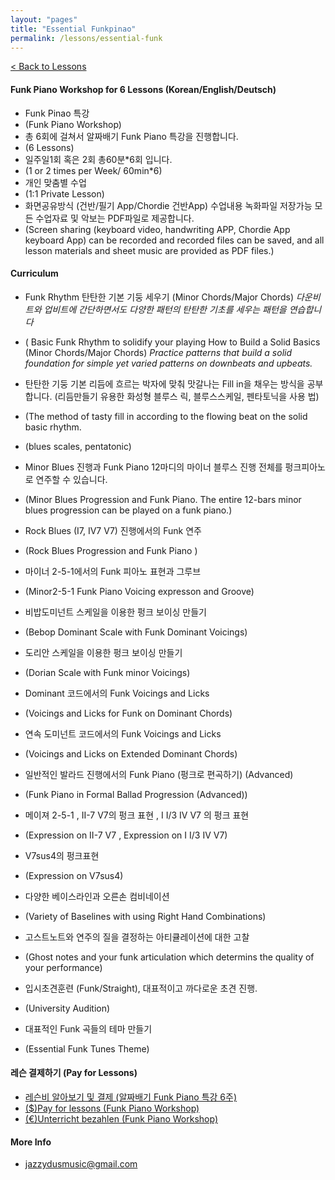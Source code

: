 ```yaml
---
layout: "pages"
title: "Essential Funkpinao"
permalink: /lessons/essential-funk
---
```

<a href="/lessons">< Back to Lessons</a>

#### Funk Piano Workshop for 6 Lessons (Korean/English/Deutsch)

- Funk Pinao 특강 
- (Funk Piano Workshop)
- 총 6회에 걸쳐서 알짜배기 Funk Piano 특강을 진행합니다. 
- (6 Lessons)
- 일주일1회 혹은 2회 총60분*6회 입니다. 
- (1 or 2 times per Week/ 60min*6)
- 개인 맞춤별 수업 
- (1:1 Private Lesson)
- 화면공유방식 (건반/필기 App/Chordie 건반App) 수업내용 녹화파일 저장가능 모든 수업자료 및 악보는  PDF파일로 제공합니다.
- (Screen sharing (keyboard video, handwriting APP, Chordie App keyboard App) can be recorded and recorded files can be saved, and all lesson materials and sheet music are provided as PDF files.)

#### Curriculum
- Funk Rhythm 탄탄한 기본 기둥 세우기 (Minor Chords/Major Chords)
*다운비트와 업비트에 간단하면서도 다양한 패턴의 탄탄한 기초를 세우는 패턴을 연습합니다*
- ( Basic Funk Rhythm to solidify your playing How to Build a Solid Basics (Minor Chords/Major Chords)
*Practice patterns that build a solid foundation for simple yet varied patterns on downbeats and upbeats.*


- 탄탄한 기둥 기본 리듬에 흐르는 박자에 맞춰 맛갈나는 Fill in을 채우는 방식을 
공부합니다. (리듬만들기 유용한 화성형 블루스 릭, 블루스스케일, 펜타토닉을 사용 법) 
- (The method of tasty fill in according to the flowing beat on the solid basic rhythm.
- (blues scales, pentatonic)


- Minor Blues 진행과 Funk Piano 12마디의 마이너 블루스 진행 전체를 펑크피아노로 연주할 수 있습니다.
- (Minor Blues Progression and Funk Piano. The entire 12-bars minor blues progression can be played on a funk piano.)


- Rock Blues (I7, IV7 V7) 진행에서의 Funk 연주 
- (Rock Blues Progression and Funk Piano )


- 마이너 2-5-1에서의 Funk 피아노 표현과 그루브 
- (Minor2-5-1 Funk Piano Voicing expresson and Groove)
  

- 비밥도미넌트 스케일을 이용한 펑크 보이싱 만들기 
- (Bebop Dominant Scale with Funk Dominant Voicings)


- 도리안 스케일을 이용한 펑크 보이싱 만들기 
- (Dorian Scale with Funk minor Voicings) 


- Dominant 코드에서의 Funk Voicings and Licks 
- (Voicings and Licks for Funk on Dominant Chords)


- 연속 도미넌트 코드에서의 Funk Voicings and Licks
- (Voicings and Licks on Extended Dominant Chords)


- 일반적인 발라드 진행에서의 Funk Piano (펑크로 편곡하기) (Advanced)
- (Funk Piano in Formal Ballad Progression (Advanced))


- 메이져 2-5-1 , II-7 V7의 펑크 표현 , I  I/3 IV V7 의 펑크 표현
- (Expression on II-7 V7 , Expression on I I/3 IV V7)


- V7sus4의 펑크표현
- (Expression on V7sus4)


- 다양한 베이스라인과 오른손 컴비네이션 
- (Variety of Baselines with using Right Hand Combinations)  


- 고스트노트와 연주의 질을 결정하는 아티큘레이션에 대한 고찰 
- (Ghost notes and your funk articulation which determins the quality of your performance)


- 입시초견훈련 (Funk/Straight), 대표적이고 까다로운 초견 진행. 
- (University Audition)


- 대표적인 Funk 곡들의 테마 만들기 
- (Essential Funk Tunes Theme)

#### 레슨 결제하기 (Pay for Lessons)
- <a href="https://jazzydusmusic.gumroad.com/l/kyjzp" target="_blank"> 레슨비 알아보기 및 결제 (알짜배기 Funk Piano 특강 6주)</a> 
- <a href="http://jazzydusmusic.gumroad.com/l/nnxst" target="_blank"> ($)Pay for lessons (Funk Piano Workshop)</a>
- <a href="http://jazzydusmusic.gumroad.com/l/egqokm" target="_blank"> (€)Unterricht bezahlen (Funk Piano Workshop)</a>
  
#### More Info
- jazzydusmusic@gmail.com 






